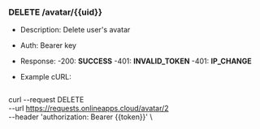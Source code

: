 ### DELETE /avatar/{{uid}}
- Description: Delete user's avatar
- Auth: Bearer key

- Response:
    -200: **SUCCESS**
    -401: **INVALID_TOKEN**
    -401: **IP_CHANGE**
- Example cURL:
  ```
curl --request DELETE \
  --url https://requests.onlineapps.cloud/avatar/2 \
  --header 'authorization: Bearer {{token}}' \

